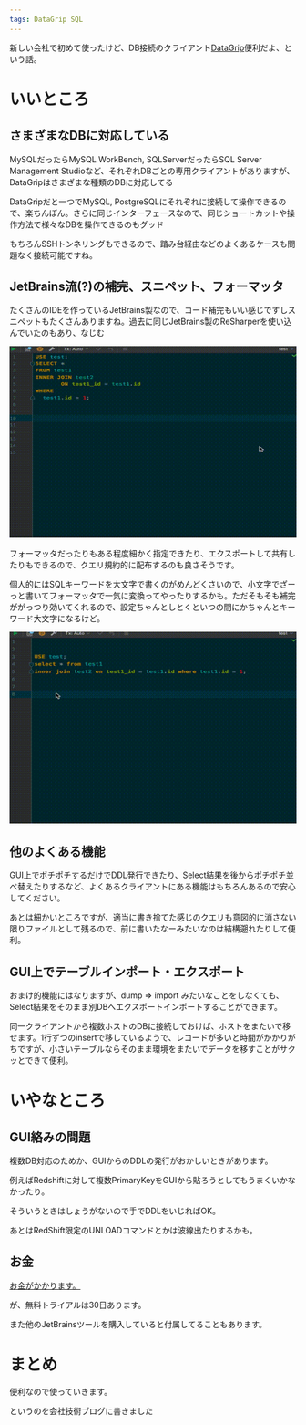 ```yaml
---
tags: DataGrip SQL
---
```


新しい会社で初めて使ったけど、DB接続のクライアント[DataGrip](https://www.jetbrains.com/datagrip/)便利だよ、という話。

# いいところ

## さまざまなDBに対応している
MySQLだったらMySQL WorkBench, SQLServerだったらSQL Server Management Studioなど、それぞれDBごとの専用クライアントがありますが、DataGripはさまざまな種類のDBに対応してる

DataGripだと一つでMySQL, PostgreSQLにそれぞれに接続して操作できるので、楽ちんぽん。さらに同じインターフェースなので、同じショートカットや操作方法で様々なDBを操作できるのもグッド

もちろんSSHトンネリングもできるので、踏み台経由などのよくあるケースも問題なく接続可能ですね。

## JetBrains流(?)の補完、スニペット、フォーマッタ
たくさんのIDEを作っているJetBrains製なので、コード補完もいい感じですしスニペットもたくさんありますね。過去に同じJetBrains製のReSharperを使い込んでいたのもあり、なじむ

![completion](https://raw.githubusercontent.com/taross-f/taross-f.github.io/master/images/completion.gif)

フォーマッタだったりもある程度細かく指定できたり、エクスポートして共有したりもできるので、クエリ規約的に配布するのも良さそうです。

個人的にはSQLキーワードを大文字で書くのがめんどくさいので、小文字でざーっと書いてフォーマッタで一気に変換ってやったりするかも。ただそもそも補完ががっつり効いてくれるので、設定ちゃんとしとくといつの間にかちゃんとキーワード大文字になるけど。

![formatter](https://raw.githubusercontent.com/taross-f/taross-f.github.io/master/images/format.gif)

## 他のよくある機能
GUI上でポチポチするだけでDDL発行できたり、Select結果を後からポチポチ並べ替えたりするなど、よくあるクライアントにある機能はもちろんあるので安心してください。

あとは細かいところですが、適当に書き捨てた感じのクエリも意図的に消さない限りファイルとして残るので、前に書いたなーみたいなのは結構遡れたりして便利。

## GUI上でテーブルインポート・エクスポート
おまけ的機能にはなりますが、dump => import みたいなことをしなくても、Select結果をそのまま別DBへエクスポートインポートすることができます。

同一クライアントから複数ホストのDBに接続しておけば、ホストをまたいで移せます。1行ずつのinsertで移しているようで、レコードが多いと時間がかかりがちですが、小さいテーブルならそのまま環境をまたいでデータを移すことがサクッとできて便利。


# いやなところ
## GUI絡みの問題
複数DB対応のためか、GUIからのDDLの発行がおかしいときがあります。

例えばRedshiftに対して複数PrimaryKeyをGUIから貼ろうとしてもうまくいかなかったり。

そういうときはしょうがないので手でDDLをいじればOK。

あとはRedShift限定のUNLOADコマンドとかは波線出たりするかも。

## お金
[お金がかかります。](https://www.jetbrains.com/datagrip/buy/#edition=personal&tabs_1=personal)

が、無料トライアルは30日あります。

また他のJetBrainsツールを購入していると付属してることもあります。

# まとめ
便利なので使っていきます。

というのを会社技術ブログに書きました



